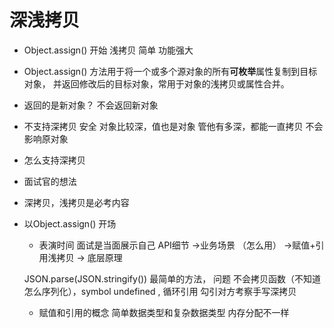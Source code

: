 # 深浅拷贝
- Object.assign() 开始
    浅拷贝 简单 功能强大

- Object.assign() 方法用于将一个或多个源对象的所有**可枚举**属性复制到目标对象，
  并返回修改后的目标对象，常用于对象的浅拷贝或属性合并。
- 返回的是新对象？ 
    不会返回新对象
- 不支持深拷贝
    安全 对象比较深，值也是对象 管他有多深，都能一直拷贝 不会影响原对象
- 怎么支持深拷贝

- 面试官的想法
- 深拷贝，浅拷贝是必考内容
- 以Object.assign() 开场
    - 表演时间 面试是当面展示自己
    API细节 ->业务场景 （怎么用） ->赋值+引用浅拷贝 -> 底层原理

    JSON.parse(JSON.stringify()) 最简单的方法， 问题
    不会拷贝函数（不知道怎么序列化），symbol undefined , 循环引用
    勾引对方考察手写深拷贝
    - 赋值和引用的概念
        简单数据类型和复杂数据类型 内存分配不一样